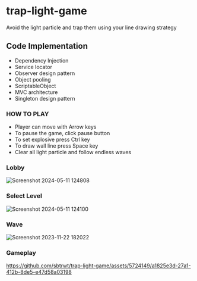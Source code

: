# trap-light-game
Avoid the light particle and trap them using your line drawing strategy

## Code Implementation
- Dependency Injection
- Service locator
- Observer design pattern
- Object pooling
- ScriptableObject
- MVC architecture
- Singleton design pattern
  
### HOW TO PLAY
- Player can move with Arrow keys
- To pause the game, click pause button
- To set explosive press Ctrl key
- To draw wall line press Space key
- Clear all light particle and follow endless waves

### Lobby 
![Screenshot 2024-05-11 124808](https://github.com/sbtrwt/trap-light-game/assets/5724149/02e259d3-3250-4fb2-a402-0aac93e7bdc5)

### Select Level
![Screenshot 2024-05-11 124100](https://github.com/sbtrwt/trap-light-game/assets/5724149/f2bcd75f-62a0-4b2d-a70b-c628c8b7006a)

### Wave
![Screenshot 2023-11-22 182022](https://github.com/sbtrwt/trap-light-game/assets/5724149/d548ba15-715c-4bf3-9477-a30d7f8dba9d)

### Gameplay


https://github.com/sbtrwt/trap-light-game/assets/5724149/a1825e3d-27a1-412b-8de5-e47d58a03198

